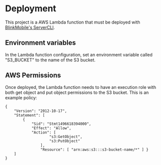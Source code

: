 # Deployment
This project is a AWS Lambda function that must be deployed with [BlinkMobile's ServerCLI](https://github.com/blinkmobile/server-cli).

## Environment variables
In the Lambda function configuration, set an environment variable called "S3_BUCKET" to the name of the S3 bucket.

## AWS Permissions
Once deployed, the Lambda function needs to have an execution role with both get object and put object permissions to the S3 bucket. This is an example policy:

```
{
    "Version": "2012-10-17",
    "Statement": [
        {
            "Sid": "Stmt1496618394000",
            "Effect": "Allow",
            "Action": [
                    "s3:GetObject",
                    "s3:PutObject"
                ],
                "Resource": [ "arn:aws:s3:::s3-bucket-name/*" ] }
    ]
}
```